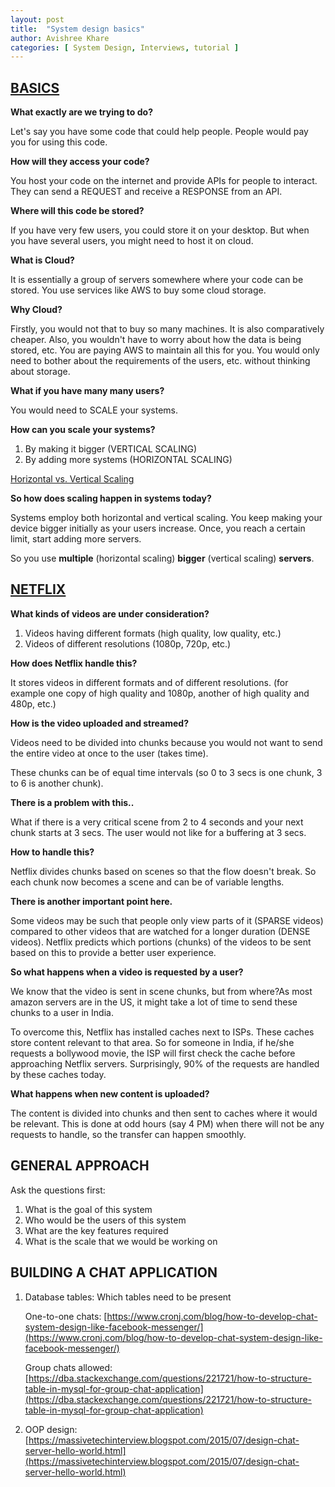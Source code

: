 ```yaml
---
layout: post
title:  "System design basics"
author: Avishree Khare
categories: [ System Design, Interviews, tutorial ]
---
```


## [BASICS](https://www.youtube.com/watch?v=xpDnVSmNFX0&list=PLMCXHnjXnTnvo6alSjVkgxV-VH6EPyvoX)

**What exactly are we trying to do?**

Let's say you have some code that could help people. People would pay you for using this code.

**How will they access your code?**

You host your code on the internet and provide APIs for people to interact. They can send a REQUEST and receive a RESPONSE from an API.

**Where will this code be stored?**

If you have very few users, you could store it on your desktop. But when you have several users, you might need to host it on cloud.

**What is Cloud?**

It is essentially a group of servers somewhere where your code can be stored. You use services like AWS to buy some cloud storage.

**Why Cloud?**

Firstly, you would not that to buy so many machines. It is also comparatively cheaper. Also, you wouldn't have to worry about how the data is being stored, etc. You are paying AWS to maintain all this for you. You would only need to bother about the requirements of the users, etc. without thinking about storage.

**What if you have many many users?**

You would need to SCALE your systems. 

**How can you scale your systems?**

1. By making it bigger (VERTICAL SCALING)
2. By adding more systems (HORIZONTAL SCALING)

[Horizontal vs. Vertical Scaling](https://www.notion.so/e605db03395943e4b49b4217ee1242ec)

**So how does scaling happen in systems today?**

Systems employ both horizontal and vertical scaling. You keep making your device bigger initially as your users increase. Once, you reach a certain limit, start adding more servers.

So you use **multiple** (horizontal scaling) **bigger** (vertical scaling) **servers**.

## [NETFLIX](https://www.youtube.com/watch?v=x9Hrn0oNmJM&list=PLMCXHnjXnTnvo6alSjVkgxV-VH6EPyvoX&index=8)

**What kinds of videos are under consideration?**

1. Videos having different formats (high quality, low quality, etc.)
2. Videos of different resolutions (1080p, 720p, etc.)

**How does Netflix handle this?**

It stores videos in different formats and of different resolutions. (for example one copy of high quality and 1080p, another of high quality and 480p, etc.)

**How is the video uploaded and streamed?**

Videos need to be divided into chunks because you would not want to send the entire video at once to the user (takes time).

These chunks can be of equal time intervals (so 0 to 3 secs is one chunk, 3 to 6 is another chunk).

**There is a problem with this..**

What if there is a very critical scene from 2 to 4 seconds and your next chunk starts at 3 secs. The user would not like for a buffering at 3 secs.

**How to handle this?**

Netflix divides chunks based on scenes so that the flow doesn't break. So each chunk now becomes a scene and can be of variable lengths.

**There is another important point here.**

Some videos may be such that people only view parts of it (SPARSE videos) compared to other videos that are watched for a longer duration (DENSE videos). Netflix predicts which portions (chunks) of the videos to be sent based on this to provide a better user experience.

**So what happens when a video is requested by a user?**

We know that the video is sent in scene chunks, but from where?As most amazon servers are in the US, it might take a lot of time to send these chunks to a user in India.

To overcome this, Netflix has installed caches next to ISPs. These caches store content relevant to that area. So for someone in India, if he/she requests a bollywood movie, the ISP will first check the cache before approaching Netflix servers. Surprisingly, 90% of the requests are handled by these caches today.

**What happens when new content is uploaded?**

The content is divided into chunks and then sent to caches where it would be relevant. This is done at odd hours (say 4 PM) when there will not be any requests to handle, so the transfer can happen smoothly.

## GENERAL APPROACH

Ask the questions first:

1. What is the goal of this system
2. Who would be the users of this system
3. What are the key features required
4. What is the scale that we would be working on

## **BUILDING A CHAT APPLICATION**

1. Database tables: Which tables need to be present

    One-to-one chats: [https://www.cronj.com/blog/how-to-develop-chat-system-design-like-facebook-messenger/](https://www.cronj.com/blog/how-to-develop-chat-system-design-like-facebook-messenger/)

    Group chats allowed: [https://dba.stackexchange.com/questions/221721/how-to-structure-table-in-mysql-for-group-chat-application](https://dba.stackexchange.com/questions/221721/how-to-structure-table-in-mysql-for-group-chat-application)

2. OOP design: [https://massivetechinterview.blogspot.com/2015/07/design-chat-server-hello-world.html](https://massivetechinterview.blogspot.com/2015/07/design-chat-server-hello-world.html)